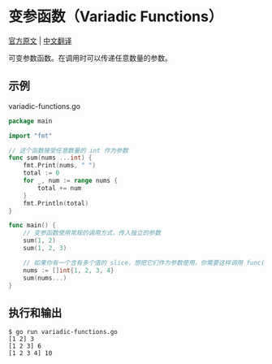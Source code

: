# 变参函数（Variadic Functions）

[官方原文](https://gobyexample.com/variadic-functions) | [中文翻译](https://gobyexample-cn.github.io/variadic-functions)

可变参数函数。在调用时可以传递任意数量的参数。

## 示例

variadic-functions.go

```go
package main

import "fmt"

// 这个函数接受任意数量的 int 作为参数
func sum(nums ...int) {
	fmt.Print(nums, " ")
	total := 0
	for _, num := range nums {
		total += num
	}
	fmt.Println(total)
}

func main() {
	// 变参函数使用常规的调用方式，传入独立的参数
	sum(1, 2)
	sum(1, 2, 3)

	// 如果你有一个含有多个值的 slice，想把它们作为参数使用，你需要这样调用 func(slice...)
	nums := []int{1, 2, 3, 4}
	sum(nums...)
}
```

## 执行和输出

```
$ go run variadic-functions.go
[1 2] 3
[1 2 3] 6
[1 2 3 4] 10
```

